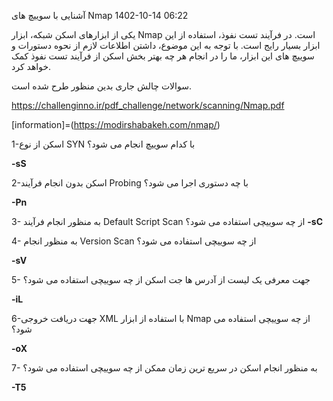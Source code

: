  آشنایی با سوییچ های Nmap
1402-10-14 06:22

یکی از ابزارهای اسکن شبکه، ابزار Nmap است. در فرآیند تست نفوذ، استفاده از این ابزار بسیار رایج است. با توجه به این موضوع، داشتن اطلاعات لازم از نحوه دستورات و سوییچ های این ابزار، ما را در انجام هر چه بهتر بخش اسکن از فرآیند تست نفوذ کمک خواهد کرد.

سوالات چالش جاری بدین منظور طرح شده است.

https://challenginno.ir/pdf_challenge/network/scanning/Nmap.pdf

[information]=(https://modirshabakeh.com/nmap/)

1-اسکن از نوع SYN با کدام سوییچ انجام می شود؟ 

**-sS**

2-اسکن بدون انجام فرآیند Probing با چه دستوری اجرا می شود؟ 

**-Pn**

3- به منظور انجام فرآیند Default Script Scan از چه سوییچی استفاده می شود؟ 
**-sC**

4- به منظور انجام Version Scan از چه سوییچی استفاده می شود؟ 

**-sV**

5- جهت معرفی یک لیست از آدرس ها جت اسکن از چه سوییچی استفاده می شود؟ 

**-iL**

6-جهت دریافت خروجی XML با استفاده از ابزار Nmap از چه سوییچی استفاده می شود؟ 

**-oX**

 7- به منظور انجام اسکن در سریع ترین زمان ممکن از چه سوییچی استفاده می شود؟ 

 **-T5**
 

